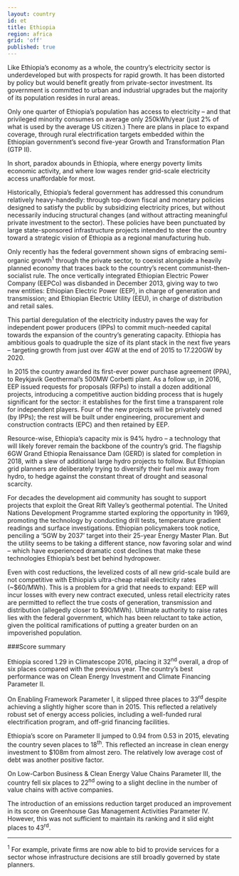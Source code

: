 ```yaml
---
layout: country
id: et
title: Ethiopia
region: africa
grid: 'off'
published: true
---
```


Like Ethiopia’s economy as a whole, the country’s electricity sector is underdeveloped but with prospects for rapid growth. It has been distorted by policy but would benefit greatly from private-sector investment. Its government is committed to urban and industrial upgrades but the majority of its population resides in rural areas. 

Only one quarter of Ethiopia’s population has access to electricity – and that privileged minority consumes on average only 250kWh/year (just 2% of what is used by the average US citizen.) There are plans in place to expand coverage, through rural electrification targets embedded within the Ethiopian government’s second five-year Growth and Transformation Plan (GTP II).

In short, paradox abounds in Ethiopia, where energy poverty limits economic activity, and where low wages render grid-scale electricity access unaffordable for most.  

Historically, Ethiopia’s federal government has addressed this conundrum relatively heavy-handedly: through top-down fiscal and monetary policies designed to satisfy the public by subsidizing electricity prices, but without necessarily inducing structural changes (and without attracting meaningful private investment to the sector). These policies have been punctuated by large state-sponsored infrastructure projects intended to steer the country toward a strategic vision of Ethiopia as a regional manufacturing hub.

Only recently has the federal government shown signs of embracing semi-organic growth<sup>1</sup>  through the private sector, to coexist alongside a heavily planned economy that traces back to the country’s recent communist-then-socialist rule. The once vertically integrated Ethiopian Electric Power Company (EEPCo) was disbanded in December 2013, giving way to two new entities: Ethiopian Electric Power (EEP), in charge of generation and transmission; and Ethiopian Electric Utility (EEU), in charge of distribution and retail sales.

This partial deregulation of the electricity industry paves the way for independent power producers (IPPs) to commit much-needed capital towards the expansion of the country’s generating capacity. Ethiopia has ambitious goals to quadruple the size of its plant stack in the next five years – targeting growth from just over 4GW at the end of 2015 to 17.220GW by 2020.

In 2015 the country awarded its first-ever power purchase agreement (PPA), to Reykjavik Geothermal’s 500MW Corbetti plant. As a follow up, in 2016, EEP issued requests for proposals (RFPs) to install a dozen additional projects, introducing a competitive auction bidding process that is hugely significant for the sector: it establishes for the first time a transparent role for independent players. Four of the new projects will be privately owned (by IPPs); the rest will be built under engineering, procurement and construction contracts (EPC) and then retained by EEP.

Resource-wise, Ethiopia’s capacity mix is 94% hydro – a technology that will likely forever remain the backbone of the country’s grid. The flagship 6GW Grand Ethiopia Renaissance Dam (GERD) is slated for completion in 2018, with a slew of additional large hydro projects to follow. But Ethiopian grid planners are deliberately trying to diversify their fuel mix away from hydro, to hedge against the constant threat of drought and seasonal scarcity.

For decades the development aid community has sought to support projects that exploit the Great Rift Valley’s geothermal potential. The United Nations Development Programme started exploring the opportunity in 1969, promoting the technology by conducting drill tests, temperature gradient readings and surface investigations. Ethiopian policymakers took notice, penciling a ‘5GW by 2037’ target into their 25-year Energy Master Plan. But the utility seems to be taking a different stance, now favoring solar and wind – which have experienced dramatic cost declines that make these technologies Ethiopia’s best bet behind hydropower.

Even with cost reductions, the levelized costs of all new grid-scale build are not competitive with Ethiopia’s ultra-cheap retail electricity rates (~$60/MWh). This is a problem for a grid that needs to expand: EEP will incur losses with every new contract executed, unless retail electricity rates are permitted to reflect the true costs of generation, transmission and distribution (allegedly closer to $90/MWh). Ultimate authority to raise rates lies with the federal government, which has been reluctant to take action, given the political ramifications of putting a greater burden on an impoverished population.


###Score summary

Ethiopia scored 1.29 in Climatescope 2016, placing it 32<sup>nd</sup> overall, a drop of six places compared with the previous year. The country’s best performance was on Clean Energy Investment and Climate Financing Parameter II.

On Enabling Framework Parameter I, it slipped three places to 33<sup>rd</sup> despite achieving a slightly higher score than in 2015. This reflected a relatively robust set of energy access policies, including a well-funded rural electrification program, and off-grid financing facilities.

Ethiopia’s score on Parameter II jumped to 0.94 from 0.53 in 2015, elevating the country seven places to 18<sup>th</sup>. This reflected an increase in clean energy investment to $108m from almost zero. The relatively low average cost of debt was another positive factor.

On Low-Carbon Business & Clean Energy Value Chains Parameter III, the country fell six places to 22<sup>nd</sup> owing to a slight decline in the number of value chains with active companies.

The introduction of an emissions reduction target produced an improvement in its score on Greenhouse Gas Management Activities Parameter IV. However, this was not sufficient to maintain its ranking and it slid eight places to 43<sup>rd</sup>.

___________________________
<sup>1</sup> For example, private firms are now able to bid to provide services for a sector whose infrastructure decisions are still broadly governed by state planners.

